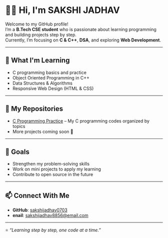 # 👩‍💻 Hi, I'm SAKSHI JADHAV 

Welcome to my GitHub profile!  
I’m a **B.Tech CSE student** who is passionate about learning programming and building projects step by step.  
Currently, I’m focusing on **C & C++**, **DSA**, and exploring **Web Development**.

---

## 🚀 What I'm Learning
- C programming basics and practice
- Object Oriented Programming in C++
- Data Structures & Algorithms
- Responsive Web Design (HTML & CSS)

---

## 📂 My Repositories
- [C Programming Practice](https://github.com/sakshijadhav0703) – My C programming codes organized by topics
- More projects coming soon 🚀

---

## 🌱 Goals
- Strengthen my problem-solving skills  
- Work on mini projects to apply my learning  
- Contribute to open source in the future  

---

## 📫 Connect With Me
- **GitHub**: [sakshijadhav0703](https://github.com/sakshijadhav0703)  
- **enail**: sakshijadhav8856@email.com

---

⭐ *“Learning step by step, one code at a time.”*
